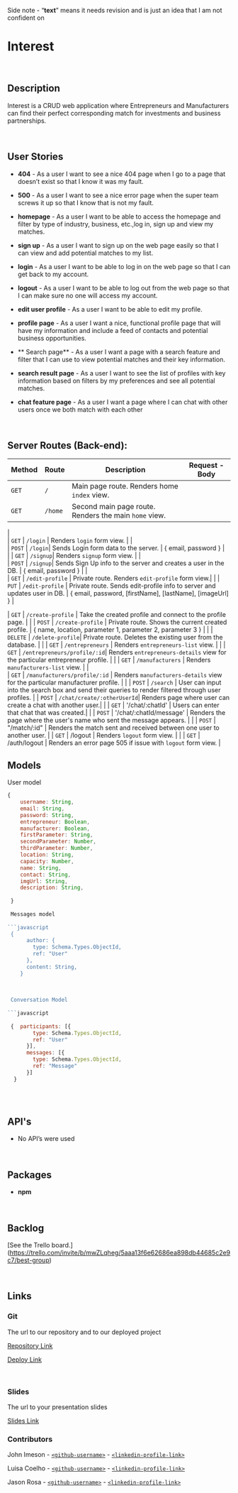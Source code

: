 Side note - “**text**” means it needs revision and is just an idea that I am not confident on 
 
# Interest
 
 
 
 
 
<br>
 
 
 
## Description
 
Interest is a CRUD web application where Entrepreneurs and Manufacturers can find their perfect corresponding match for investments and business partnerships.
 
 
 
<br>
 
## User Stories
 
- **404** - As a user I want to see a nice 404 page when I go to a page that doesn’t exist so that I know it was my fault.
- **500** - As a user I want to see a nice error page when the super team screws it up so that I know that is not my fault.
- **homepage** - As a user I want to be able to access the homepage and filter by type of industry, business, etc.,log in, sign up and view my matches.
- **sign up** - As a user I want to sign up on the web page easily so that I can view and add potential matches to my list.
- **login** - As a user I want to be able to log in on the web page so that I can get back to my account.
- **logout** - As a user I want to be able to log out from the web page so that I can make sure no one will access my account.
- **edit user profile** - As a user I want to be able to edit my profile.
 
- **profile page** - As a user I want a nice, functional profile page that will have my information and include a feed of contacts and potential business opportunities.
- ** Search page** - As a user I want a page with a search feature and filter that I can use to view potential matches and their key information.
- **search result page** - As a user I want to see the list of profiles with key information based on filters by my preferences and see all potential matches.
- **chat feature page** - As a user I want a page where I can chat with other users once we both match with each other
 
<br>
 
 
 
## Server Routes (Back-end):
 
 
 
| **Method** | **Route**                          | **Description**                                              | Request  - Body                                          |
| ---------- | ---------------------------------- | ------------------------------------------------------------ | -------------------------------------------------------- |
| `GET`      | `/` | Main page route.  Renders home `index` view. |             |   
| `GET`      | `/home` | Second main page route.  Renders the main `home` view.  |
|                                                        
| `GET`      | `/login` | Renders `login` form view.     | 
|                                                                               
| `POST`     | `/login`| Sends Login form data to the server.                         | { email, password } |                                    
|
| `GET`      | `/signup`| Renders `signup` form view.      |                            |                                                          
| `POST`     | `/signup`| Sends Sign Up info to the server and creates a user in the DB. | {  email, password  }           |                         |                                                 
| `GET`      | `/edit-profile` | Private route. Renders `edit-profile` form view.|                                                          |
| `PUT`      | `/edit-profile`  | Private route. Sends edit-profile info to server and updates user in DB. | { email, password, [firstName], [lastName], [imageUrl] } |
 
| `GET`      | `/create-profile`  |  Take the created profile and connect to the profile page. |                                                       |
| `POST`     | `/create-profile`  | Private route. Shows the current created profile.  | { name, location, parameter 1, parameter 2, parameter 3 }          |                      |
| `DELETE`   | `/delete-profile`| Private route. Deletes the existing user from the database. |                                                          |
| `GET`      | `/entrepreneurs`  | Renders `entrepreneurs-list` view.                              |                                                          |
| `GET`      | `/entrepreneurs/profile/:id`| Renders `entrepreneurs-details` view for the particular entrepreneur profile. |                                                      |
| `GET`      | `/manufacturers` | Renders `manufacturers-list` view.   |                     |                                                          
| `GET`      | `/manufacturers/profile/:id` | Renders `manufacturers-details` view for the particular manufacturer profile. |                                                         |
| `POST`      | `/search`  |  User can input into the search box and send their queries to render filtered through user profiles.
|
| `POST`      | `/chat/create/:otherUserId`| Renders page where user can create a chat with another user.|
|
| `GET`      | '/chat/:chatId' | Users can enter that chat that was created.| 
|
| `POST`     | '/chat/:chatId/message' | Renders the page where the user's name who sent the message appears. |
|
| `POST`     | "/match/:id" | Renders the match sent and received between one user to another user.
|
| `GET`      | /logout | Renders `logout` form view.     |
|
| `GET`      | /auth/logout  | Renders an error page 505 if issue with `logout` form view.     |
 
## Models
 
User model
 
```javascript
{
    username: String,
    email: String,
    password: String,
    entrepreneur: Boolean,
    manufacturer: Boolean,
    firstParameter: String,
    secondParameter: Number,
    thirdParameter: Number,
    location: String,
    capacity: Number,
    name: String,
    contact: String,
    imgUrl: String,
    description: String,
 
 }
	
 Messages model
 
```javascript
 {
      author: {
        type: Schema.Types.ObjectId,
        ref: "User"
      },
      content: String,
    }
 
 
   
 Conversation Model
 
```javascript
 
 {  participants: [{
        type: Schema.Types.ObjectId,
        ref: "User"
      }],
      messages: [{
        type: Schema.Types.ObjectId,
        ref: "Message"
      }]
  }
 
```
 
 
 
<br>
 
## API's
 - No API’s were used
 
<br>
 
 
## Packages
 
- **npm**
 
<br>
 
 
 
## Backlog
 
[See the Trello board.]
(https://trello.com/invite/b/mwZLqheg/5aaa13f6e62686ea898db44685c2e9c7/best-group)
 
<br>
 
 
 
## Links
 
 
 
### Git
 
The url to our repository and to our deployed project
 
[Repository Link](https://github.com/johnimeson0/Project-2-CRUD)
 
[Deploy Link]()
 
 
 
<br>
 
 
 
### Slides
 
The url to your presentation slides
 
[Slides Link](https://docs.google.com/presentation/d/1P5FIi0vHZBUcgUtmt1M4_lLCO5dwdJ4UOgtJa4ehGfk/edit?usp=sharing)
 
### Contributors
 
John Imeson - [`<github-username>`](https://https://github.com/johnimeson0) - [`<linkedin-profile-link>`](https://www.linkedin.com/in/person1-username)
 
Luisa Coelho - 
[`<github-username>`](https://https://github.com/marilu777) - [`<linkedin-profile-link>`](https://https://www.linkedin.com/in/lu%C3%ADsamariacoelho07/)
 
Jason Rosa - [`<github-username>`](https://github.com/JasonRosa) - [`<linkedin-profile-link>`](https://www.linkedin.com/in/jason-cristiano-da-rosa-346660a5/)
 
 
 

